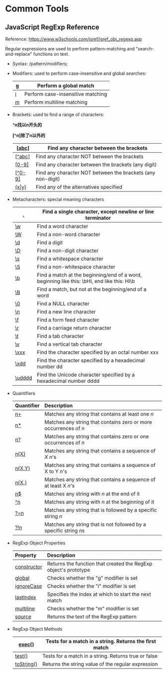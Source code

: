 # Common Tools

## JavaScript RegExp Reference

Reference: https://www.w3schools.com/jsref/jsref_obj_regexp.asp

Regular expressions are used to perform pattern-matching and "search-and-replace" functions on text.

- Syntax: /pattern/modifiers;

- Modifiers: used to perform case-insensitive and global searches:

  | [g](https://www.w3schools.com/jsref/jsref_regexp_g.asp) | Perform a global match            |
  | ------------------------------------------------------- | --------------------------------- |
  | [i](https://www.w3schools.com/jsref/jsref_regexp_i.asp) | Perform case-insensitive matching |
  | [m](https://www.w3schools.com/jsref/jsref_regexp_m.asp) | Perform multiline matching        |

- Brackets: used to find a range of characters:

  **^n找以n开头的**

  **[^n]除了n以外的**

  | [[abc\]](https://www.w3schools.com/jsref/jsref_regexp_charset.asp) | Find any character between the brackets                     |
  | ------------------------------------------------------------ | ----------------------------------------------------------- |
  | [[^abc\]](https://www.w3schools.com/jsref/jsref_regexp_charset_not.asp) | Find any character NOT between the brackets                 |
  | [[0-9\]](https://www.w3schools.com/jsref/jsref_regexp_0-9.asp) | Find any character between the brackets (any digit)         |
  | [[^0-9\]](https://www.w3schools.com/jsref/jsref_regexp_not_0-9.asp) | Find any character NOT between the brackets (any non-digit) |
  | [(x\|y)](https://www.w3schools.com/jsref/jsref_regexp_xy.asp) | Find any of the alternatives specified                      |

- Metacharacters: special meaning characters

  | [.](https://www.w3schools.com/jsref/jsref_regexp_dot.asp)    | Find a single character, except newline or line terminator   |
  | ------------------------------------------------------------ | ------------------------------------------------------------ |
  | [\w](https://www.w3schools.com/jsref/jsref_regexp_wordchar.asp) | Find a word character                                        |
  | [\W](https://www.w3schools.com/jsref/jsref_regexp_wordchar_non.asp) | Find a non-word character                                    |
  | [\d](https://www.w3schools.com/jsref/jsref_regexp_digit.asp) | Find a digit                                                 |
  | [\D](https://www.w3schools.com/jsref/jsref_regexp_digit_non.asp) | Find a non-digit character                                   |
  | [\s](https://www.w3schools.com/jsref/jsref_regexp_whitespace.asp) | Find a whitespace character                                  |
  | [\S](https://www.w3schools.com/jsref/jsref_regexp_whitespace_non.asp) | Find a non-whitespace character                              |
  | [\b](https://www.w3schools.com/jsref/jsref_regexp_begin.asp) | Find a match at the beginning/end of a word, beginning like this: \bHI, end like this: HI\b |
  | [\B](https://www.w3schools.com/jsref/jsref_regexp_begin_not.asp) | Find a match, but not at the beginning/end of a word         |
  | [\0](https://www.w3schools.com/jsref/jsref_regexp_nul.asp)   | Find a NULL character                                        |
  | [\n](https://www.w3schools.com/jsref/jsref_regexp_newline.asp) | Find a new line character                                    |
  | [\f](https://www.w3schools.com/jsref/jsref_regexp_formfeed.asp) | Find a form feed character                                   |
  | [\r](https://www.w3schools.com/jsref/jsref_regexp_carriagereturn.asp) | Find a carriage return character                             |
  | [\t](https://www.w3schools.com/jsref/jsref_regexp_tab.asp)   | Find a tab character                                         |
  | [\v](https://www.w3schools.com/jsref/jsref_regexp_vtab.asp)  | Find a vertical tab character                                |
  | [\xxx](https://www.w3schools.com/jsref/jsref_regexp_octal.asp) | Find the character specified by an octal number xxx          |
  | [\xdd](https://www.w3schools.com/jsref/jsref_regexp_hex.asp) | Find the character specified by a hexadecimal number dd      |
  | [\udddd](https://www.w3schools.com/jsref/jsref_regexp_unicode_hex.asp) | Find the Unicode character specified by a hexadecimal number dddd |

- Quantifiers

  | Quantifier                                                   | Description                                                  |
  | :----------------------------------------------------------- | :----------------------------------------------------------- |
  | [n+](https://www.w3schools.com/jsref/jsref_regexp_onemore.asp) | Matches any string that contains at least one *n*            |
  | [n*](https://www.w3schools.com/jsref/jsref_regexp_zeromore.asp) | Matches any string that contains zero or more occurrences of *n* |
  | [n?](https://www.w3schools.com/jsref/jsref_regexp_zeroone.asp) | Matches any string that contains zero or one occurrences of *n* |
  | [n{X}](https://www.w3schools.com/jsref/jsref_regexp_nx.asp)  | Matches any string that contains a sequence of *X* *n*'s     |
  | [n{X,Y}](https://www.w3schools.com/jsref/jsref_regexp_nxy.asp) | Matches any string that contains a sequence of X to Y *n*'s  |
  | [n{X,}](https://www.w3schools.com/jsref/jsref_regexp_nxcomma.asp) | Matches any string that contains a sequence of at least X *n*'s |
  | [n$](https://www.w3schools.com/jsref/jsref_regexp_ndollar.asp) | Matches any string with *n* at the end of it                 |
  | [^n](https://www.w3schools.com/jsref/jsref_regexp_ncaret.asp) | Matches any string with *n* at the beginning of it           |
  | [?=n](https://www.w3schools.com/jsref/jsref_regexp_nfollow.asp) | Matches any string that is followed by a specific string *n* |
  | [?!n](https://www.w3schools.com/jsref/jsref_regexp_nfollow_not.asp) | Matches any string that is not followed by a specific string *n*s |

- RegExp Object Properties

  | Property                                                     | Description                                                  |
  | :----------------------------------------------------------- | :----------------------------------------------------------- |
  | [constructor](https://www.w3schools.com/jsref/jsref_regexp_constructor.asp) | Returns the function that created the RegExp object's prototype |
  | [global](https://www.w3schools.com/jsref/jsref_regexp_global.asp) | Checks whether the "g" modifier is set                       |
  | [ignoreCase](https://www.w3schools.com/jsref/jsref_regexp_ignorecase.asp) | Checks whether the "i" modifier is set                       |
  | [lastIndex](https://www.w3schools.com/jsref/jsref_regexp_lastindex.asp) | Specifies the index at which to start the next match         |
  | [multiline](https://www.w3schools.com/jsref/jsref_regexp_multiline.asp) | Checks whether the "m" modifier is set                       |
  | [source](https://www.w3schools.com/jsref/jsref_regexp_source.asp) | Returns the text of the RegExp pattern                       |

- RegExp Object Methods

  | [exec()](https://www.w3schools.com/jsref/jsref_regexp_exec.asp) | Tests for a match in a string. Returns the first match |
  | ------------------------------------------------------------ | ------------------------------------------------------ |
  | [test()](https://www.w3schools.com/jsref/jsref_regexp_test.asp) | Tests for a match in a string. Returns true or false   |
  | [toString()](https://www.w3schools.com/jsref/jsref_regexp_tostring.asp) | Returns the string value of the regular expression     |